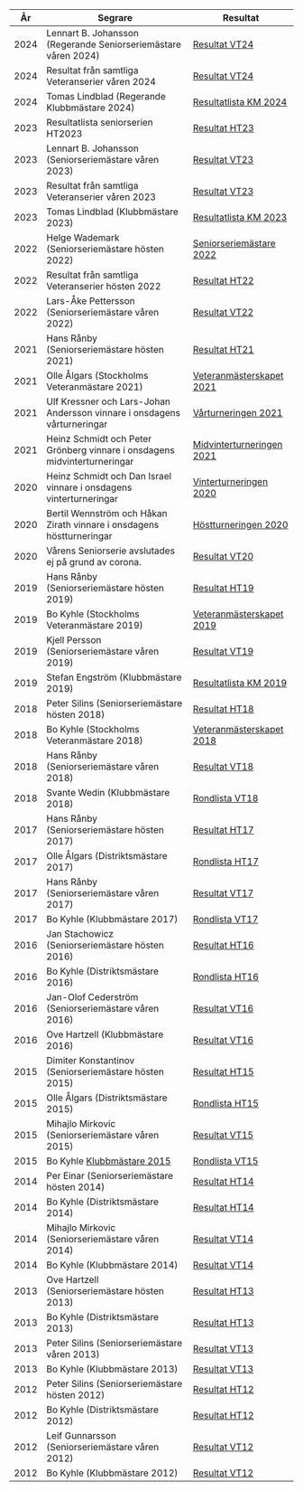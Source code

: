 År | Segrare | Resultat
--- | --- | ---
2024 | Lennart B. Johansson (Regerande Seniorseriemästare våren 2024) | [Resultat VT24](TOUR=13627)
2024 | Resultat från samtliga Veteranserier våren 2024 | [Resultat VT24](SENIOR/htmfiler/resultat_VT24.pdf)
2024 | Tomas Lindblad (Regerande Klubbmästare 2024) | [Resultatlista KM 2024](SENIOR/htmfiler/SrS_KM_2024_Interim_Ranking_List.pdf)
2023 | Resultatlista seniorserien HT2023 | [Resultat HT23](SENIOR/htmfiler/resultat_HT23.pdf)
2023 | Lennart B. Johansson (Seniorseriemästare våren 2023) | [Resultat VT23](https://member.schack.se/ShowTournamentServlet?id=11301&round=1)
2023 | Resultat från samtliga Veteranserier våren 2023 | [Resultat VT23](SENIOR/htmfiler/resultat_VT23.pdf)
2023 | Tomas Lindblad (Klubbmästare 2023) | [Resultatlista KM 2023](SENIOR/htmfiler/SrS_KM_2023.pdf)
2022 | Helge Wademark (Seniorseriemästare hösten 2022) | [Seniorseriemästare 2022](https://member.schack.se/ShowTournamentServlet?id=10533&round=1)
2022 | Resultat från samtliga Veteranserier hösten 2022 | [Resultat HT22](SENIOR/htmfiler/resultat_HT22.pdf)
2022 | Lars-Åke Pettersson (Seniorseriemästare våren 2022) | [Resultat VT22](SENIOR/htmfiler/resultat_VT22.pdf)
2021 | Hans Rånby (Seniorseriemästare hösten 2021) | [Resultat HT21](SENIOR/htmfiler/resultat_HT21.pdf)
2021 | Olle Ålgars (Stockholms Veteranmästare 2021) | [Veteranmästerskapet 2021](SENIOR/htmfiler/resultat_veteran_HT21.pdf)
2021 | Ulf Kressner och Lars-Johan Andersson vinnare i onsdagens vårturneringar | [Vårturneringen 2021](SENIOR/htmfiler/onsdag_vartur_2021.htm) 
2021 | Heinz Schmidt och Peter Grönberg vinnare i onsdagens midvinterturneringar | [Midvinterturneringen 2021](SENIOR/htmfiler/onsdag_midvintertur_2021.htm) 
2020 | Heinz Schmidt och Dan Israel vinnare i onsdagens vinterturneringar | [Vinterturneringen 2020](SENIOR/htmfiler/onsdag_vintertur_2020.htm) 
2020 | Bertil Wennström och Håkan Zirath vinnare i onsdagens höstturneringar | [Höstturneringen 2020](SENIOR/htmfiler/onsdag_hosttur_2020.htm) 
2020 | Vårens Seniorserie avslutades ej på grund av corona. | [Resultat VT20](SENIOR/htmfiler/onsdag_vartur_2020.htm)
2019 | Hans Rånby (Seniorseriemästare hösten 2019) | [Resultat HT19](SENIOR/htmfiler/resultat_HT19.pdf)
2019 | Bo Kyhle (Stockholms Veteranmästare 2019) | [Veteranmästerskapet 2019](SENIOR/htmfiler/resultat_Sthlm_HT19.pdf)
2019 | Kjell Persson (Seniorseriemästare våren 2019) | [Resultat VT19](SENIOR/htmfiler/resultat_VT19.pdf)
2019 | Stefan Engström (Klubbmästare 2019) | [Resultatlista KM 2019](SENIOR/htmfiler/chessResultsList_KM2019.pdf)
2018 | Peter Silins (Seniorseriemästare hösten 2018) | [Resultat HT18](http://chess-results.com/tnr376995.aspx?lan=6)
2018 | Bo Kyhle (Stockholms Veteranmästare 2018) | [Veteranmästerskapet 2018](SENIOR/htmfiler/slutresultat_DM_2018.htm)
2018 | Hans Rånby (Seniorseriemästare våren 2018) | [Resultat VT18](SENIOR/htmfiler/onsdag_vartur_2018.htm)
2018 | Svante Wedin (Klubbmästare 2018) | [Rondlista VT18](SENIOR/htmfiler/rondlista_KM_2018.htm)
2017 | Hans Rånby (Seniorseriemästare hösten 2017) | [Resultat HT17](SENIOR/htmfiler/onsdag_hosttur_2017.htm)
2017 | Olle Ålgars (Distriktsmästare 2017) | [Rondlista HT17](SENIOR/htmfiler/DM2017.htm)
2017 | Hans Rånby (Seniorseriemästare våren 2017) | [Resultat VT17](SENIOR/htmfiler/onsdag_vartur_2017.htm)
2017 | Bo Kyhle (Klubbmästare 2017) | [Rondlista VT17](SENIOR/htmfiler/KM2017_rondlista.htm)
2016 | Jan Stachowicz (Seniorseriemästare hösten 2016) | [Resultat HT16](SENIOR/htmfiler/onsdag_hosttur_2016.htm)
2016 | Bo Kyhle (Distriktsmästare 2016) | [Rondlista HT16](SENIOR/htmfiler/DM2016rondlista.html)
2016 | Jan-Olof Cederström (Seniorseriemästare våren 2016) | [Resultat VT16](SENIOR/htmfiler/onsdag_vartur_2016.htm)
2016 | Ove Hartzell (Klubbmästare 2016) | [Resultat VT16](http://chess-results.com/tnr204304.aspx?lan=6) 
2015 | Dimiter Konstantinov (Seniorseriemästare hösten 2015) | [Resultat HT15](SENIOR/htmfiler/onsdag_hosttur_2015.htm)
2015 | Olle Ålgars (Distriktsmästare 2015) | [Rondlista HT15](SENIOR/htmfiler/rondlistaH2015.html)
2015 | Mihajlo Mirkovic (Seniorseriemästare våren 2015) | [Resultat VT15](SENIOR/htmfiler/onsdag_vartur_2015.htm)
2015 | Bo Kyhle [Klubbmästare 2015](SENIOR/htmfiler/SrSKM2015.html) | [Rondlista VT15](SENIOR/htmfiler/SrSKM2015rondlista.html)
2014 | Per Einar (Seniorseriemästare hösten 2014) | [Resultat HT14](SENIOR/htmfiler/onsdag_hosttur_2014.htm )
2014 | Bo Kyhle (Distriktsmästare 2014) | [Resultat HT14](SENIOR/htmfiler/torsdag_hosttur_2014.htm )
2014 | Mihajlo Mirkovic (Seniorseriemästare våren 2014) | [Resultat VT14](SENIOR/htmfiler/onsdag_vartur_2014.htm )
2014 | Bo Kyhle (Klubbmästare 2014) | [Resultat VT14](SENIOR/htmfiler/torsdag_vartur_2014.htm )
2013 | Ove Hartzell (Seniorseriemästare hösten 2013) | [Resultat HT13](SENIOR/htmfiler/onsdag_hosttur_2013.htm )
2013 | Bo Kyhle (Distriktsmästare 2013) | [Resultat HT13](SENIOR/htmfiler/torsdag_hosttur_2013.htm )
2013 | Peter Silins (Seniorseriemästare våren 2013) | [Resultat VT13](SENIOR/htmfiler/onsdag_vartur_2013.htm )
2013 | Bo Kyhle (Klubbmästare 2013) | [Resultat VT13](SENIOR/htmfiler/torsdag_vartur_2013.htm )
2012 | Peter Silins (Seniorseriemästare hösten 2012) | [Resultat HT12](SENIOR/htmfiler/onsdag_hosttur_2012.htm )
2012 | Bo Kyhle (Distriktsmästare 2012) | [Resultat HT12](SENIOR/htmfiler/torsdag_hosttur_2012.htm )
2012 | Leif Gunnarsson (Seniorseriemästare våren 2012) | [Resultat VT12](SENIOR/htmfiler/onsdag_vartur_2012.htm )
2012 | Bo Kyhle (Klubbmästare 2012) | [Resultat VT12](SENIOR/htmfiler/torsdag_vartur_2012.htm)
